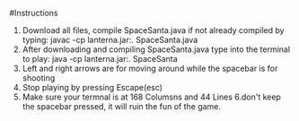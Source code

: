 #Instructions

1. Download all files, compile SpaceSanta.java if not already compiled by typing: javac -cp lanterna.jar:. SpaceSanta.java
2. After downloading and compiling SpaceSanta.java type into the terminal to play: java -cp lanterna.jar:. SpaceSanta
3. Left and right arrows are for moving around while the spacebar is for shooting
4. Stop playing by pressing Escape(esc)
5. Make sure your termnal is at 168 Columsns and 44 Lines
6.don't keep the spacebar pressed, it will ruin the fun of the game.
